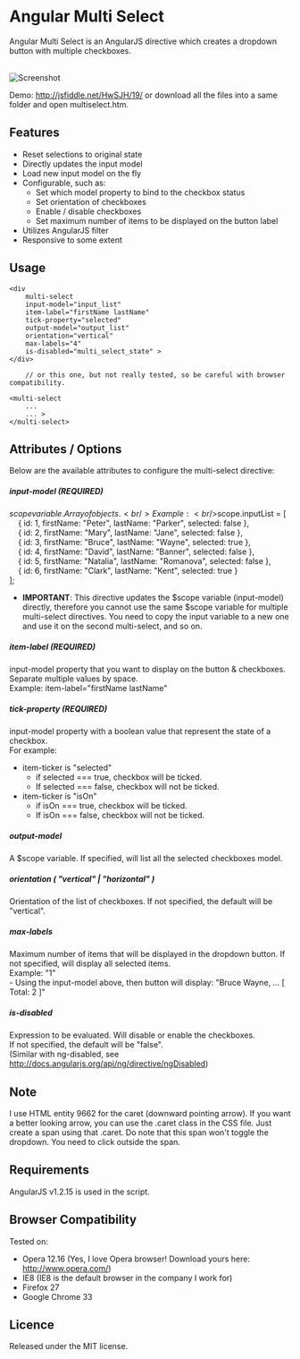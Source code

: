 Angular Multi Select
====================
Angular Multi Select is an AngularJS directive which creates a dropdown button with multiple checkboxes. 

<br />![Screenshot](https://raw.githubusercontent.com/isteven/angular-multi-select/master/screenshot.jpg)

Demo: http://jsfiddle.net/HwSJH/19/ or download all the files into a same folder and open multiselect.htm.

Features
--
  - Reset selections to original state
  - Directly updates the input model
  - Load new input model on the fly
  - Configurable, such as:
    - Set which model property to bind to the checkbox status
    - Set orientation of checkboxes
    - Enable / disable checkboxes
    - Set maximum number of items to be displayed on the button label
  - Utilizes AngularJS filter
  - Responsive to some extent
  
Usage
--
    <div
        multi-select 
        input-model="input_list"          
        item-label="firstName lastName" 
        tick-property="selected"  
        output-model="output_list"
        orientation="vertical" 
        max-labels="4"
        is-disabled="multi_select_state" >
    </div>
    
        // or this one, but not really tested, so be careful with browser compatibility.

    <multi-select 
        ...
        ... >
    </multi-select> 

Attributes / Options
--
Below are the available attributes to configure the multi-select directive:

##### input-model (REQUIRED)
$scope variable. Array of objects. 
<br />Example:
<br />$scope.inputList = [    
&nbsp;&nbsp;&nbsp;&nbsp;{ id: 1, firstName: "Peter",    lastName: "Parker",     selected: false },
<br />&nbsp;&nbsp;&nbsp;&nbsp;{ id: 2, firstName: "Mary",     lastName: "Jane",       selected: false },
<br />&nbsp;&nbsp;&nbsp;&nbsp;{ id: 3, firstName: "Bruce",    lastName: "Wayne",      selected: true },
<br />&nbsp;&nbsp;&nbsp;&nbsp;{ id: 4, firstName: "David",    lastName: "Banner",     selected: false },
<br />&nbsp;&nbsp;&nbsp;&nbsp;{ id: 5, firstName: "Natalia",  lastName: "Romanova",   selected: false },
<br />&nbsp;&nbsp;&nbsp;&nbsp;{ id: 6, firstName: "Clark",    lastName: "Kent",       selected: true }      
];    
- **IMPORTANT**: This directive updates the $scope variable (input-model) directly, therefore you cannot use the same $scope variable for multiple multi-select directives. You need to copy the input variable to a new one and use it on the second multi-select, and so on.

##### item-label (REQUIRED)
input-model property that you want to display on the button & checkboxes. Separate multiple values by space. 
<br />Example: 
item-label="firstName lastName"          

##### tick-property (REQUIRED)
input-model property with a boolean value that represent the state of a checkbox. 
<br />For example: 
 - item-ticker is "selected"   
    - if selected === true, checkbox will be ticked. 
    - If selected === false, checkbox will not be ticked.
 - item-ticker is "isOn"       
   - if isOn === true, checkbox will be ticked. 
   - If isOn === false, checkbox will not be ticked.

##### output-model
A $scope variable. If specified, will list all the selected checkboxes model.

##### orientation ( "vertical" | "horizontal" )
Orientation of the list of checkboxes. If not specified, the default will be "vertical".

##### max-labels
Maximum number of items that will be displayed in the dropdown button. If not specified, will display all selected items. 
<br />Example: "1"
<br />- Using the input-model above, then button will display: "Bruce Wayne, ... [ Total: 2 ]"

##### is-disabled 
Expression to be evaluated. Will disable or enable the checkboxes. 
<br />If not specified, the default will be "false". 
<br />(Similar with ng-disabled, see http://docs.angularjs.org/api/ng/directive/ngDisabled)

Note
--
I use HTML entity 9662 for the caret (downward pointing arrow). If you want a better looking arrow, you can use the .caret class in the CSS file. Just create a span using that .caret. Do note that this span won't toggle the dropdown. You need to click outside the span.

Requirements
--
AngularJS v1.2.15 is used in the script.

Browser Compatibility
--
Tested on:
- Opera 12.16 (Yes, I love Opera browser! Download yours here: http://www.opera.com/)
- IE8 (IE8 is the default browser in the company I work for)
- Firefox 27
- Google Chrome 33

Licence
--
Released under the MIT license. 
